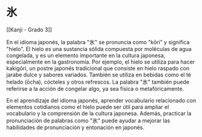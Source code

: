 # 氷

[[Kanji - Grado 3]]

En el idioma japonés, la palabra "氷" se pronuncia como "kōri" y significa "hielo". El hielo es una sustancia sólida compuesta por moléculas de agua congelada, y es un elemento importante en la cultura japonesa, especialmente en la gastronomía. Por ejemplo, el hielo se utiliza para hacer kakigōri, un postre japonés tradicional que consiste en hielo raspado con jarabe dulce y sabores variados. También se utiliza en bebidas como el té helado (ōcha), cócteles y otros refrescos. La palabra "氷" también puede referirse a la acción de congelar algo, ya sea física o metafóricamente.

En el aprendizaje del idioma japonés, aprender vocabulario relacionado con elementos cotidianos como el hielo puede ser útil para ampliar el vocabulario y la comprensión de la cultura japonesa. Además, practicar la pronunciación de palabras como "氷" puede ayudar a mejorar las habilidades de pronunciación y entonación en japonés.
